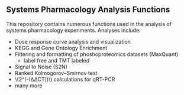 Systems Pharmacology Analysis Functions
---------------------------------------
This repository contains numerous functions used in the analysis of systems pharmacology experiments. Analyses include:
- Dose response curve analysis and visualization
- KEGG and Gene Ontology Enrichment
- Filtering and formatting of phoshoproteomics datasets (MaxQuant)
	- label free and TMT labeled
- Signal to Noise (S2N)
- Ranked Kolmogorov–Smirnov test
- \\(2^(-(ΔΔCT))\\) calculations for qRT-PCR
- many more

